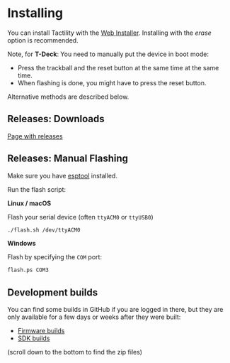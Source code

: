 # Installing

You can install Tactility with the [Web Installer](https://install.tactility.one/). Installing with the _erase_ option is recommended.

Note, for **T-Deck**: You need to manually put the device in boot mode:
- Press the trackball and the reset button at the same time at the same time.
- When flashing is done, you might have to press the reset button.

Alternative methods are described below.

## Releases: Downloads

[Page with releases](https://github.com/ByteWelder/Tactility/releases)

## Releases: Manual Flashing

Make sure you have [esptool](https://docs.espressif.com/projects/esptool/en/latest/esp32/installation.html) installed.

Run the flash script:

**Linux / macOS**

Flash your serial device (often `ttyACM0` or `ttyUSB0`)

```bash
./flash.sh /dev/ttyACM0
```

**Windows**

Flash by specifying the `COM` port:

```ps
flash.ps COM3
```

## Development builds

You can find some builds in GitHub if you are logged in there, but they are only available for a few days or weeks after they were built:
- [Firmware builds](https://github.com/ByteWelder/Tactility/actions/workflows/build-firmware.yml)
- [SDK builds](https://github.com/ByteWelder/Tactility/actions/workflows/build-sdk.yml)

(scroll down to the bottom to find the zip files)

